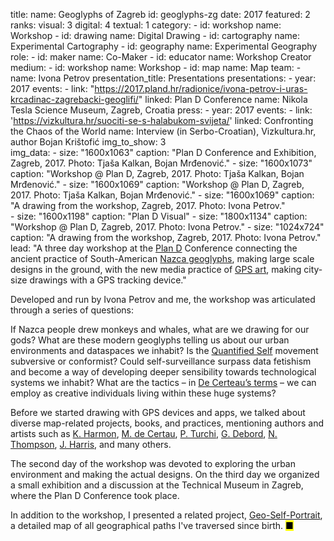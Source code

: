 title: 
    name: Geoglyphs of Zagreb
id: geoglyphs-zg
date: 2017
featured: 2
ranks:
    visual: 3
    digital: 4
    textual: 1
category: 
    - id: workshop
      name: Workshop
    - id: drawing
      name: Digital Drawing
    - id: cartography
      name: Experimental Cartography
    - id: geography
      name: Experimental Geography
role:
    - id: maker
      name: Co-Maker
    - id: educator
      name: Workshop Creator
medium:
    - id: workshop
      name: Workshop
    - id: map
      name: Map
team:
    - name: Ivona Petrov
presentation_title: Presentations
presentations:
    - year: 2017
      events:
        - link: "https://2017.pland.hr/radionice/ivona-petrov-i-uras-krcadinac-zagrebacki-geoglifi/"
          linked: Plan D Conference
          name: Nikola Tesla Science Museum, Zagreb, Croatia
press:
    - year: 2017
      events:
        - link: 'https://vizkultura.hr/suociti-se-s-halabukom-svijeta/'
          linked: Confronting the Chaos of the World
          name: Interview (in Serbo-Croatian), Vizkultura.hr, author Bojan Krištofić
img_to_show: 3       
img_data:
    - size: "1600x1063"
      caption: "Plan D Conference and Exhibition, Zagreb, 2017. Photo: Tjaša Kalkan, Bojan Mrđenović."
    - size: "1600x1073"
      caption: "Workshop @ Plan D, Zagreb, 2017. Photo: Tjaša Kalkan, Bojan Mrđenović."
    - size: "1600x1069"
      caption: "Workshop @ Plan D, Zagreb, 2017. Photo: Tjaša Kalkan, Bojan Mrđenović."
    - size: "1600x1069"
      caption: "A drawing from the workshop, Zagreb, 2017. Photo: Ivona Petrov."   
    - size: "1600x1198"
      caption: "Plan D Visual"
    - size: "1800x1134"
      caption: "Workshop @ Plan D, Zagreb, 2017. Photo: Ivona Petrov."
    - size: "1024x724"
      caption: "A drawing from the workshop, Zagreb, 2017. Photo: Ivona Petrov."   
lead: "A three day workshop at the <a href='https://2017.pland.hr/' target='_blank'>Plan D</a> Conference connecting the ancient practice of South-American <a href='https://en.wikipedia.org/wiki/Nazca_Lines' target='_blank'>Nazca geoglyphs</a>, making large scale designs in the ground, with the new media practice of <a href='https://en.wikipedia.org/wiki/GPS_drawing' target='_blank'>GPS art</a>, making city-size drawings with a GPS tracking device."

Developed and run by Ivona Petrov and me, the workshop was articulated through a series of questions: 

If Nazca people drew monkeys and whales, what are we drawing for our gods? What are these modern geoglyphs telling us about our urban environments and dataspaces we inhabit? Is the <a href='https://en.wikipedia.org/wiki/Quantified_Self' target='_blank'>Quantified Self</a> movement subversive or conformist? Could self-surveillance surpass data fetishism and become a way of developing deeper sensibility towards technological systems we inhabit? What are the tactics – in <a href="https://monoskop.org/images/2/2a/De_Certeau_Michel_The_Practice_of_Everyday_Life.pdf" target="_blank">De Certeau’s terms</a> – we can employ as creative individuals living within these huge systems?

Before we started drawing with GPS devices and apps, we talked about diverse map-related projects, books, and practices, mentioning authors and artists such as <a href='https://www.brainpickings.org/2009/10/16/the-map-as-art/' target='_blank'>K. Harmon</a>, <a href="https://en.wikipedia.org/wiki/Michel_de_Certeau" target="_blank">M. de Certau</a>, <a href='http://tupress.org/books/maps-of-the-imagination' target='_blank'>P. Turchi</a>, <a href='https://en.wikipedia.org/wiki/Guy_Debord' target='_blank'>G. Debord</a>, <a href='https://www.e-flux.com/announcements/38923/experimental-geography/' target='_blank'>N. Thompson</a>, <a href='http://number27.org/biography' target='_blank'>J. Harris</a>, and many others. 

The second day of the workshop was devoted to exploring the urban environment and making the actual designs. On the third day we organized a small exhibition and a discussion at the Technical Museum in Zagreb, where the Plan D Conference took place. 

In addition to the workshop, I presented a related project, <a href='/work/projects/geoselfportrait'>Geo-Self-Portrait</a>, a detailed map of all geographical paths I've traversed since birth. <mark>&#9632;</mark>
